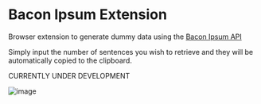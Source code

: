 # Bacon Ipsum Extension
Browser extension to generate dummy data using the [Bacon Ipsum API](https://baconipsum.com/json-api/)

Simply input the number of sentences you wish to retrieve and they will be automatically copied to the clipboard.

CURRENTLY UNDER DEVELOPMENT

![image](https://user-images.githubusercontent.com/80159413/218258566-cbe4e469-0516-4eab-855b-8ea772381b44.png)
